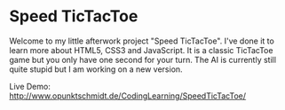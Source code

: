 # Speed TicTacToe
Welcome to my little afterwork project "Speed TicTacToe". I've done it to learn more about HTML5, CSS3 and JavaScript. It is a classic TicTacToe game but you only have one second for your turn. The AI is currently still quite stupid but I am working on a new version. 

Live Demo: http://www.opunktschmidt.de/CodingLearning/SpeedTicTacToe/
